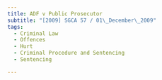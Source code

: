 ```yaml
---
title: ADF v Public Prosecutor 
subtitle: "[2009] SGCA 57 / 01\_December\_2009"
tags:
  - Criminal Law
  - Offences
  - Hurt
  - Criminal Procedure and Sentencing
  - Sentencing

---
```


